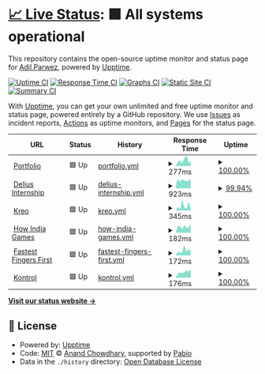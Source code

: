 # [📈 Live Status](https://Neutx.github.io/Upptime-Test): <!--live status--> **🟩 All systems operational**

This repository contains the open-source uptime monitor and status page for [Adil Parwez](adilparwez.me), powered by [Upptime](https://github.com/upptime/upptime).

[![Uptime CI](https://github.com/Neutx/Upptime-Test/workflows/Uptime%20CI/badge.svg)](https://github.com/Neutx/Upptime-Test/actions?query=workflow%3A%22Uptime+CI%22)
[![Response Time CI](https://github.com/Neutx/Upptime-Test/workflows/Response%20Time%20CI/badge.svg)](https://github.com/Neutx/Upptime-Test/actions?query=workflow%3A%22Response+Time+CI%22)
[![Graphs CI](https://github.com/Neutx/Upptime-Test/workflows/Graphs%20CI/badge.svg)](https://github.com/Neutx/Upptime-Test/actions?query=workflow%3A%22Graphs+CI%22)
[![Static Site CI](https://github.com/Neutx/Upptime-Test/workflows/Static%20Site%20CI/badge.svg)](https://github.com/Neutx/Upptime-Test/actions?query=workflow%3A%22Static+Site+CI%22)
[![Summary CI](https://github.com/Neutx/Upptime-Test/workflows/Summary%20CI/badge.svg)](https://github.com/Neutx/Upptime-Test/actions?query=workflow%3A%22Summary+CI%22)

With [Upptime](https://upptime.js.org), you can get your own unlimited and free uptime monitor and status page, powered entirely by a GitHub repository. We use [Issues](https://github.com/Neutx/Upptime-Test/issues) as incident reports, [Actions](https://github.com/Neutx/Upptime-Test/actions) as uptime monitors, and [Pages](https://Neutx.github.io/Upptime-Test) for the status page.

<!--start: status pages-->
<!-- This summary is generated by Upptime (https://github.com/upptime/upptime) -->
<!-- Do not edit this manually, your changes will be overwritten -->
<!-- prettier-ignore -->
| URL | Status | History | Response Time | Uptime |
| --- | ------ | ------- | ------------- | ------ |
| <img alt="" src="https://icons.duckduckgo.com/ip3/www.adilparwez.me.ico" height="13"> [Portfolio](https://www.adilparwez.me) | 🟩 Up | [portfolio.yml](https://github.com/Neutx/Upptime-Test/commits/HEAD/history/portfolio.yml) | <details><summary><img alt="Response time graph" src="./graphs/portfolio/response-time-week.png" height="20"> 277ms</summary><br><a href="https://Neutx.github.io/Upptime-Test/history/portfolio"><img alt="Response time 278" src="https://img.shields.io/endpoint?url=https%3A%2F%2Fraw.githubusercontent.com%2FNeutx%2FUpptime-Test%2FHEAD%2Fapi%2Fportfolio%2Fresponse-time.json"></a><br><a href="https://Neutx.github.io/Upptime-Test/history/portfolio"><img alt="24-hour response time 287" src="https://img.shields.io/endpoint?url=https%3A%2F%2Fraw.githubusercontent.com%2FNeutx%2FUpptime-Test%2FHEAD%2Fapi%2Fportfolio%2Fresponse-time-day.json"></a><br><a href="https://Neutx.github.io/Upptime-Test/history/portfolio"><img alt="7-day response time 277" src="https://img.shields.io/endpoint?url=https%3A%2F%2Fraw.githubusercontent.com%2FNeutx%2FUpptime-Test%2FHEAD%2Fapi%2Fportfolio%2Fresponse-time-week.json"></a><br><a href="https://Neutx.github.io/Upptime-Test/history/portfolio"><img alt="30-day response time 260" src="https://img.shields.io/endpoint?url=https%3A%2F%2Fraw.githubusercontent.com%2FNeutx%2FUpptime-Test%2FHEAD%2Fapi%2Fportfolio%2Fresponse-time-month.json"></a><br><a href="https://Neutx.github.io/Upptime-Test/history/portfolio"><img alt="1-year response time 278" src="https://img.shields.io/endpoint?url=https%3A%2F%2Fraw.githubusercontent.com%2FNeutx%2FUpptime-Test%2FHEAD%2Fapi%2Fportfolio%2Fresponse-time-year.json"></a></details> | <details><summary><a href="https://Neutx.github.io/Upptime-Test/history/portfolio">100.00%</a></summary><a href="https://Neutx.github.io/Upptime-Test/history/portfolio"><img alt="All-time uptime 99.85%" src="https://img.shields.io/endpoint?url=https%3A%2F%2Fraw.githubusercontent.com%2FNeutx%2FUpptime-Test%2FHEAD%2Fapi%2Fportfolio%2Fuptime.json"></a><br><a href="https://Neutx.github.io/Upptime-Test/history/portfolio"><img alt="24-hour uptime 100.00%" src="https://img.shields.io/endpoint?url=https%3A%2F%2Fraw.githubusercontent.com%2FNeutx%2FUpptime-Test%2FHEAD%2Fapi%2Fportfolio%2Fuptime-day.json"></a><br><a href="https://Neutx.github.io/Upptime-Test/history/portfolio"><img alt="7-day uptime 100.00%" src="https://img.shields.io/endpoint?url=https%3A%2F%2Fraw.githubusercontent.com%2FNeutx%2FUpptime-Test%2FHEAD%2Fapi%2Fportfolio%2Fuptime-week.json"></a><br><a href="https://Neutx.github.io/Upptime-Test/history/portfolio"><img alt="30-day uptime 98.16%" src="https://img.shields.io/endpoint?url=https%3A%2F%2Fraw.githubusercontent.com%2FNeutx%2FUpptime-Test%2FHEAD%2Fapi%2Fportfolio%2Fuptime-month.json"></a><br><a href="https://Neutx.github.io/Upptime-Test/history/portfolio"><img alt="1-year uptime 99.85%" src="https://img.shields.io/endpoint?url=https%3A%2F%2Fraw.githubusercontent.com%2FNeutx%2FUpptime-Test%2FHEAD%2Fapi%2Fportfolio%2Fuptime-year.json"></a></details>
| <img alt="" src="https://icons.duckduckgo.com/ip3/www.delius.in.ico" height="13"> [Delius Internship](https://www.delius.in) | 🟩 Up | [delius-internship.yml](https://github.com/Neutx/Upptime-Test/commits/HEAD/history/delius-internship.yml) | <details><summary><img alt="Response time graph" src="./graphs/delius-internship/response-time-week.png" height="20"> 923ms</summary><br><a href="https://Neutx.github.io/Upptime-Test/history/delius-internship"><img alt="Response time 1000" src="https://img.shields.io/endpoint?url=https%3A%2F%2Fraw.githubusercontent.com%2FNeutx%2FUpptime-Test%2FHEAD%2Fapi%2Fdelius-internship%2Fresponse-time.json"></a><br><a href="https://Neutx.github.io/Upptime-Test/history/delius-internship"><img alt="24-hour response time 872" src="https://img.shields.io/endpoint?url=https%3A%2F%2Fraw.githubusercontent.com%2FNeutx%2FUpptime-Test%2FHEAD%2Fapi%2Fdelius-internship%2Fresponse-time-day.json"></a><br><a href="https://Neutx.github.io/Upptime-Test/history/delius-internship"><img alt="7-day response time 923" src="https://img.shields.io/endpoint?url=https%3A%2F%2Fraw.githubusercontent.com%2FNeutx%2FUpptime-Test%2FHEAD%2Fapi%2Fdelius-internship%2Fresponse-time-week.json"></a><br><a href="https://Neutx.github.io/Upptime-Test/history/delius-internship"><img alt="30-day response time 941" src="https://img.shields.io/endpoint?url=https%3A%2F%2Fraw.githubusercontent.com%2FNeutx%2FUpptime-Test%2FHEAD%2Fapi%2Fdelius-internship%2Fresponse-time-month.json"></a><br><a href="https://Neutx.github.io/Upptime-Test/history/delius-internship"><img alt="1-year response time 1001" src="https://img.shields.io/endpoint?url=https%3A%2F%2Fraw.githubusercontent.com%2FNeutx%2FUpptime-Test%2FHEAD%2Fapi%2Fdelius-internship%2Fresponse-time-year.json"></a></details> | <details><summary><a href="https://Neutx.github.io/Upptime-Test/history/delius-internship">99.94%</a></summary><a href="https://Neutx.github.io/Upptime-Test/history/delius-internship"><img alt="All-time uptime 99.95%" src="https://img.shields.io/endpoint?url=https%3A%2F%2Fraw.githubusercontent.com%2FNeutx%2FUpptime-Test%2FHEAD%2Fapi%2Fdelius-internship%2Fuptime.json"></a><br><a href="https://Neutx.github.io/Upptime-Test/history/delius-internship"><img alt="24-hour uptime 99.55%" src="https://img.shields.io/endpoint?url=https%3A%2F%2Fraw.githubusercontent.com%2FNeutx%2FUpptime-Test%2FHEAD%2Fapi%2Fdelius-internship%2Fuptime-day.json"></a><br><a href="https://Neutx.github.io/Upptime-Test/history/delius-internship"><img alt="7-day uptime 99.94%" src="https://img.shields.io/endpoint?url=https%3A%2F%2Fraw.githubusercontent.com%2FNeutx%2FUpptime-Test%2FHEAD%2Fapi%2Fdelius-internship%2Fuptime-week.json"></a><br><a href="https://Neutx.github.io/Upptime-Test/history/delius-internship"><img alt="30-day uptime 99.95%" src="https://img.shields.io/endpoint?url=https%3A%2F%2Fraw.githubusercontent.com%2FNeutx%2FUpptime-Test%2FHEAD%2Fapi%2Fdelius-internship%2Fuptime-month.json"></a><br><a href="https://Neutx.github.io/Upptime-Test/history/delius-internship"><img alt="1-year uptime 99.95%" src="https://img.shields.io/endpoint?url=https%3A%2F%2Fraw.githubusercontent.com%2FNeutx%2FUpptime-Test%2FHEAD%2Fapi%2Fdelius-internship%2Fuptime-year.json"></a></details>
| <img alt="" src="https://icons.duckduckgo.com/ip3/kreo-tech.com.ico" height="13"> [Kreo](https://kreo-tech.com) | 🟩 Up | [kreo.yml](https://github.com/Neutx/Upptime-Test/commits/HEAD/history/kreo.yml) | <details><summary><img alt="Response time graph" src="./graphs/kreo/response-time-week.png" height="20"> 345ms</summary><br><a href="https://Neutx.github.io/Upptime-Test/history/kreo"><img alt="Response time 362" src="https://img.shields.io/endpoint?url=https%3A%2F%2Fraw.githubusercontent.com%2FNeutx%2FUpptime-Test%2FHEAD%2Fapi%2Fkreo%2Fresponse-time.json"></a><br><a href="https://Neutx.github.io/Upptime-Test/history/kreo"><img alt="24-hour response time 171" src="https://img.shields.io/endpoint?url=https%3A%2F%2Fraw.githubusercontent.com%2FNeutx%2FUpptime-Test%2FHEAD%2Fapi%2Fkreo%2Fresponse-time-day.json"></a><br><a href="https://Neutx.github.io/Upptime-Test/history/kreo"><img alt="7-day response time 345" src="https://img.shields.io/endpoint?url=https%3A%2F%2Fraw.githubusercontent.com%2FNeutx%2FUpptime-Test%2FHEAD%2Fapi%2Fkreo%2Fresponse-time-week.json"></a><br><a href="https://Neutx.github.io/Upptime-Test/history/kreo"><img alt="30-day response time 360" src="https://img.shields.io/endpoint?url=https%3A%2F%2Fraw.githubusercontent.com%2FNeutx%2FUpptime-Test%2FHEAD%2Fapi%2Fkreo%2Fresponse-time-month.json"></a><br><a href="https://Neutx.github.io/Upptime-Test/history/kreo"><img alt="1-year response time 362" src="https://img.shields.io/endpoint?url=https%3A%2F%2Fraw.githubusercontent.com%2FNeutx%2FUpptime-Test%2FHEAD%2Fapi%2Fkreo%2Fresponse-time-year.json"></a></details> | <details><summary><a href="https://Neutx.github.io/Upptime-Test/history/kreo">100.00%</a></summary><a href="https://Neutx.github.io/Upptime-Test/history/kreo"><img alt="All-time uptime 99.99%" src="https://img.shields.io/endpoint?url=https%3A%2F%2Fraw.githubusercontent.com%2FNeutx%2FUpptime-Test%2FHEAD%2Fapi%2Fkreo%2Fuptime.json"></a><br><a href="https://Neutx.github.io/Upptime-Test/history/kreo"><img alt="24-hour uptime 100.00%" src="https://img.shields.io/endpoint?url=https%3A%2F%2Fraw.githubusercontent.com%2FNeutx%2FUpptime-Test%2FHEAD%2Fapi%2Fkreo%2Fuptime-day.json"></a><br><a href="https://Neutx.github.io/Upptime-Test/history/kreo"><img alt="7-day uptime 100.00%" src="https://img.shields.io/endpoint?url=https%3A%2F%2Fraw.githubusercontent.com%2FNeutx%2FUpptime-Test%2FHEAD%2Fapi%2Fkreo%2Fuptime-week.json"></a><br><a href="https://Neutx.github.io/Upptime-Test/history/kreo"><img alt="30-day uptime 100.00%" src="https://img.shields.io/endpoint?url=https%3A%2F%2Fraw.githubusercontent.com%2FNeutx%2FUpptime-Test%2FHEAD%2Fapi%2Fkreo%2Fuptime-month.json"></a><br><a href="https://Neutx.github.io/Upptime-Test/history/kreo"><img alt="1-year uptime 99.99%" src="https://img.shields.io/endpoint?url=https%3A%2F%2Fraw.githubusercontent.com%2FNeutx%2FUpptime-Test%2FHEAD%2Fapi%2Fkreo%2Fuptime-year.json"></a></details>
| <img alt="" src="https://icons.duckduckgo.com/ip3/howindiagames.kreo-tech.com.ico" height="13"> [How India Games](https://howindiagames.kreo-tech.com) | 🟩 Up | [how-india-games.yml](https://github.com/Neutx/Upptime-Test/commits/HEAD/history/how-india-games.yml) | <details><summary><img alt="Response time graph" src="./graphs/how-india-games/response-time-week.png" height="20"> 182ms</summary><br><a href="https://Neutx.github.io/Upptime-Test/history/how-india-games"><img alt="Response time 163" src="https://img.shields.io/endpoint?url=https%3A%2F%2Fraw.githubusercontent.com%2FNeutx%2FUpptime-Test%2FHEAD%2Fapi%2Fhow-india-games%2Fresponse-time.json"></a><br><a href="https://Neutx.github.io/Upptime-Test/history/how-india-games"><img alt="24-hour response time 268" src="https://img.shields.io/endpoint?url=https%3A%2F%2Fraw.githubusercontent.com%2FNeutx%2FUpptime-Test%2FHEAD%2Fapi%2Fhow-india-games%2Fresponse-time-day.json"></a><br><a href="https://Neutx.github.io/Upptime-Test/history/how-india-games"><img alt="7-day response time 182" src="https://img.shields.io/endpoint?url=https%3A%2F%2Fraw.githubusercontent.com%2FNeutx%2FUpptime-Test%2FHEAD%2Fapi%2Fhow-india-games%2Fresponse-time-week.json"></a><br><a href="https://Neutx.github.io/Upptime-Test/history/how-india-games"><img alt="30-day response time 180" src="https://img.shields.io/endpoint?url=https%3A%2F%2Fraw.githubusercontent.com%2FNeutx%2FUpptime-Test%2FHEAD%2Fapi%2Fhow-india-games%2Fresponse-time-month.json"></a><br><a href="https://Neutx.github.io/Upptime-Test/history/how-india-games"><img alt="1-year response time 163" src="https://img.shields.io/endpoint?url=https%3A%2F%2Fraw.githubusercontent.com%2FNeutx%2FUpptime-Test%2FHEAD%2Fapi%2Fhow-india-games%2Fresponse-time-year.json"></a></details> | <details><summary><a href="https://Neutx.github.io/Upptime-Test/history/how-india-games">100.00%</a></summary><a href="https://Neutx.github.io/Upptime-Test/history/how-india-games"><img alt="All-time uptime 100.00%" src="https://img.shields.io/endpoint?url=https%3A%2F%2Fraw.githubusercontent.com%2FNeutx%2FUpptime-Test%2FHEAD%2Fapi%2Fhow-india-games%2Fuptime.json"></a><br><a href="https://Neutx.github.io/Upptime-Test/history/how-india-games"><img alt="24-hour uptime 100.00%" src="https://img.shields.io/endpoint?url=https%3A%2F%2Fraw.githubusercontent.com%2FNeutx%2FUpptime-Test%2FHEAD%2Fapi%2Fhow-india-games%2Fuptime-day.json"></a><br><a href="https://Neutx.github.io/Upptime-Test/history/how-india-games"><img alt="7-day uptime 100.00%" src="https://img.shields.io/endpoint?url=https%3A%2F%2Fraw.githubusercontent.com%2FNeutx%2FUpptime-Test%2FHEAD%2Fapi%2Fhow-india-games%2Fuptime-week.json"></a><br><a href="https://Neutx.github.io/Upptime-Test/history/how-india-games"><img alt="30-day uptime 100.00%" src="https://img.shields.io/endpoint?url=https%3A%2F%2Fraw.githubusercontent.com%2FNeutx%2FUpptime-Test%2FHEAD%2Fapi%2Fhow-india-games%2Fuptime-month.json"></a><br><a href="https://Neutx.github.io/Upptime-Test/history/how-india-games"><img alt="1-year uptime 100.00%" src="https://img.shields.io/endpoint?url=https%3A%2F%2Fraw.githubusercontent.com%2FNeutx%2FUpptime-Test%2FHEAD%2Fapi%2Fhow-india-games%2Fuptime-year.json"></a></details>
| <img alt="" src="https://icons.duckduckgo.com/ip3/fastestfingers.kreo-tech.com.ico" height="13"> [Fastest Fingers First](https://fastestfingers.kreo-tech.com) | 🟩 Up | [fastest-fingers-first.yml](https://github.com/Neutx/Upptime-Test/commits/HEAD/history/fastest-fingers-first.yml) | <details><summary><img alt="Response time graph" src="./graphs/fastest-fingers-first/response-time-week.png" height="20"> 172ms</summary><br><a href="https://Neutx.github.io/Upptime-Test/history/fastest-fingers-first"><img alt="Response time 164" src="https://img.shields.io/endpoint?url=https%3A%2F%2Fraw.githubusercontent.com%2FNeutx%2FUpptime-Test%2FHEAD%2Fapi%2Ffastest-fingers-first%2Fresponse-time.json"></a><br><a href="https://Neutx.github.io/Upptime-Test/history/fastest-fingers-first"><img alt="24-hour response time 161" src="https://img.shields.io/endpoint?url=https%3A%2F%2Fraw.githubusercontent.com%2FNeutx%2FUpptime-Test%2FHEAD%2Fapi%2Ffastest-fingers-first%2Fresponse-time-day.json"></a><br><a href="https://Neutx.github.io/Upptime-Test/history/fastest-fingers-first"><img alt="7-day response time 172" src="https://img.shields.io/endpoint?url=https%3A%2F%2Fraw.githubusercontent.com%2FNeutx%2FUpptime-Test%2FHEAD%2Fapi%2Ffastest-fingers-first%2Fresponse-time-week.json"></a><br><a href="https://Neutx.github.io/Upptime-Test/history/fastest-fingers-first"><img alt="30-day response time 168" src="https://img.shields.io/endpoint?url=https%3A%2F%2Fraw.githubusercontent.com%2FNeutx%2FUpptime-Test%2FHEAD%2Fapi%2Ffastest-fingers-first%2Fresponse-time-month.json"></a><br><a href="https://Neutx.github.io/Upptime-Test/history/fastest-fingers-first"><img alt="1-year response time 164" src="https://img.shields.io/endpoint?url=https%3A%2F%2Fraw.githubusercontent.com%2FNeutx%2FUpptime-Test%2FHEAD%2Fapi%2Ffastest-fingers-first%2Fresponse-time-year.json"></a></details> | <details><summary><a href="https://Neutx.github.io/Upptime-Test/history/fastest-fingers-first">100.00%</a></summary><a href="https://Neutx.github.io/Upptime-Test/history/fastest-fingers-first"><img alt="All-time uptime 100.00%" src="https://img.shields.io/endpoint?url=https%3A%2F%2Fraw.githubusercontent.com%2FNeutx%2FUpptime-Test%2FHEAD%2Fapi%2Ffastest-fingers-first%2Fuptime.json"></a><br><a href="https://Neutx.github.io/Upptime-Test/history/fastest-fingers-first"><img alt="24-hour uptime 100.00%" src="https://img.shields.io/endpoint?url=https%3A%2F%2Fraw.githubusercontent.com%2FNeutx%2FUpptime-Test%2FHEAD%2Fapi%2Ffastest-fingers-first%2Fuptime-day.json"></a><br><a href="https://Neutx.github.io/Upptime-Test/history/fastest-fingers-first"><img alt="7-day uptime 100.00%" src="https://img.shields.io/endpoint?url=https%3A%2F%2Fraw.githubusercontent.com%2FNeutx%2FUpptime-Test%2FHEAD%2Fapi%2Ffastest-fingers-first%2Fuptime-week.json"></a><br><a href="https://Neutx.github.io/Upptime-Test/history/fastest-fingers-first"><img alt="30-day uptime 100.00%" src="https://img.shields.io/endpoint?url=https%3A%2F%2Fraw.githubusercontent.com%2FNeutx%2FUpptime-Test%2FHEAD%2Fapi%2Ffastest-fingers-first%2Fuptime-month.json"></a><br><a href="https://Neutx.github.io/Upptime-Test/history/fastest-fingers-first"><img alt="1-year uptime 100.00%" src="https://img.shields.io/endpoint?url=https%3A%2F%2Fraw.githubusercontent.com%2FNeutx%2FUpptime-Test%2FHEAD%2Fapi%2Ffastest-fingers-first%2Fuptime-year.json"></a></details>
| <img alt="" src="https://icons.duckduckgo.com/ip3/kontrol.kreo-tech.com.ico" height="13"> [Kontrol](https://kontrol.kreo-tech.com) | 🟩 Up | [kontrol.yml](https://github.com/Neutx/Upptime-Test/commits/HEAD/history/kontrol.yml) | <details><summary><img alt="Response time graph" src="./graphs/kontrol/response-time-week.png" height="20"> 176ms</summary><br><a href="https://Neutx.github.io/Upptime-Test/history/kontrol"><img alt="Response time 181" src="https://img.shields.io/endpoint?url=https%3A%2F%2Fraw.githubusercontent.com%2FNeutx%2FUpptime-Test%2FHEAD%2Fapi%2Fkontrol%2Fresponse-time.json"></a><br><a href="https://Neutx.github.io/Upptime-Test/history/kontrol"><img alt="24-hour response time 255" src="https://img.shields.io/endpoint?url=https%3A%2F%2Fraw.githubusercontent.com%2FNeutx%2FUpptime-Test%2FHEAD%2Fapi%2Fkontrol%2Fresponse-time-day.json"></a><br><a href="https://Neutx.github.io/Upptime-Test/history/kontrol"><img alt="7-day response time 176" src="https://img.shields.io/endpoint?url=https%3A%2F%2Fraw.githubusercontent.com%2FNeutx%2FUpptime-Test%2FHEAD%2Fapi%2Fkontrol%2Fresponse-time-week.json"></a><br><a href="https://Neutx.github.io/Upptime-Test/history/kontrol"><img alt="30-day response time 179" src="https://img.shields.io/endpoint?url=https%3A%2F%2Fraw.githubusercontent.com%2FNeutx%2FUpptime-Test%2FHEAD%2Fapi%2Fkontrol%2Fresponse-time-month.json"></a><br><a href="https://Neutx.github.io/Upptime-Test/history/kontrol"><img alt="1-year response time 181" src="https://img.shields.io/endpoint?url=https%3A%2F%2Fraw.githubusercontent.com%2FNeutx%2FUpptime-Test%2FHEAD%2Fapi%2Fkontrol%2Fresponse-time-year.json"></a></details> | <details><summary><a href="https://Neutx.github.io/Upptime-Test/history/kontrol">100.00%</a></summary><a href="https://Neutx.github.io/Upptime-Test/history/kontrol"><img alt="All-time uptime 100.00%" src="https://img.shields.io/endpoint?url=https%3A%2F%2Fraw.githubusercontent.com%2FNeutx%2FUpptime-Test%2FHEAD%2Fapi%2Fkontrol%2Fuptime.json"></a><br><a href="https://Neutx.github.io/Upptime-Test/history/kontrol"><img alt="24-hour uptime 100.00%" src="https://img.shields.io/endpoint?url=https%3A%2F%2Fraw.githubusercontent.com%2FNeutx%2FUpptime-Test%2FHEAD%2Fapi%2Fkontrol%2Fuptime-day.json"></a><br><a href="https://Neutx.github.io/Upptime-Test/history/kontrol"><img alt="7-day uptime 100.00%" src="https://img.shields.io/endpoint?url=https%3A%2F%2Fraw.githubusercontent.com%2FNeutx%2FUpptime-Test%2FHEAD%2Fapi%2Fkontrol%2Fuptime-week.json"></a><br><a href="https://Neutx.github.io/Upptime-Test/history/kontrol"><img alt="30-day uptime 100.00%" src="https://img.shields.io/endpoint?url=https%3A%2F%2Fraw.githubusercontent.com%2FNeutx%2FUpptime-Test%2FHEAD%2Fapi%2Fkontrol%2Fuptime-month.json"></a><br><a href="https://Neutx.github.io/Upptime-Test/history/kontrol"><img alt="1-year uptime 100.00%" src="https://img.shields.io/endpoint?url=https%3A%2F%2Fraw.githubusercontent.com%2FNeutx%2FUpptime-Test%2FHEAD%2Fapi%2Fkontrol%2Fuptime-year.json"></a></details>

<!--end: status pages-->

[**Visit our status website →**](https://Neutx.github.io/Upptime-Test)

## 📄 License

- Powered by: [Upptime](https://github.com/upptime/upptime)
- Code: [MIT](./LICENSE) © [Anand Chowdhary](https://anandchowdhary.com), supported by [Pabio](https://pabio.com)
- Data in the `./history` directory: [Open Database License](https://opendatacommons.org/licenses/odbl/1-0/)
